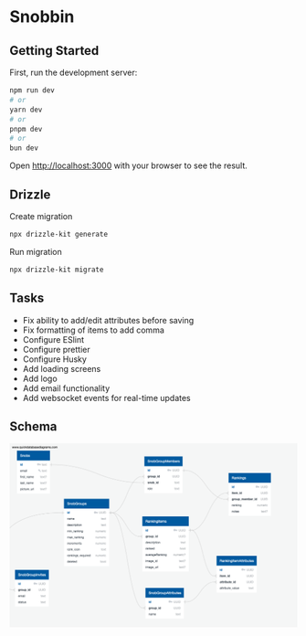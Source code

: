 # Snobbin

## Getting Started

First, run the development server:

```bash
npm run dev
# or
yarn dev
# or
pnpm dev
# or
bun dev
```

Open [http://localhost:3000](http://localhost:3000) with your browser to see the result.

## Drizzle

Create migration

```bash
npx drizzle-kit generate
```

Run migration

```bash
npx drizzle-kit migrate
```

## Tasks

- Fix ability to add/edit attributes before saving
- Fix formatting of items to add comma
- Configure ESlint
- Configure prettier
- Configure Husky
- Add loading screens
- Add logo
- Add email functionality
- Add websocket events for real-time updates

## Schema

![DB Schema](/docs/QuickDBD-export.png)
